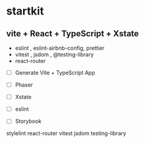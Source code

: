 # startkit

## vite + React + TypeScript + Xstate 

* eslint , eslint-airbnb-config, prettier
* vitest , jsdom , @testing-library
* react-router

* [ ] Generate Vite + TypeScript App
* [ ] Phaser
* [ ] Xstate
* [ ] eslint
* [ ] Storybook


stylelint
react-router
vitest
jsdom
testing-library